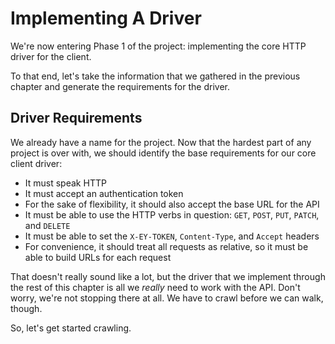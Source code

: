 # Implementing A Driver #

We're now entering Phase 1 of the project: implementing the core HTTP driver for the client.

To that end, let's take the information that we gathered in the previous chapter and generate the requirements for the driver.

## Driver Requirements ##

We already have a name for the project. Now that the hardest part of any project is over with, we should identify the base requirements for our core client driver:

* It must speak HTTP
* It must accept an authentication token
* For the sake of flexibility, it should also accept the base URL for the API
* It must be able to use the HTTP verbs in question: `GET`, `POST`, `PUT`, `PATCH`, and `DELETE`
* It must be able to set the `X-EY-TOKEN`, `Content-Type`, and `Accept` headers
* For convenience, it should treat all requests as relative, so it must be able to build URLs for each request

That doesn't really sound like a lot, but the driver that we implement through the rest of this chapter is all we *really* need to work with the API. Don't worry, we're not stopping there at all. We have to crawl before we can walk, though.

So, let's get started crawling.
